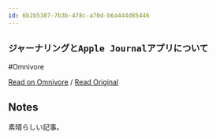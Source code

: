 ```yaml
---
id: 6b2b5387-7b3b-478c-a70d-b6a444d85446
---
```


## `ジャーナリングとApple Journalアプリについて`
#Omnivore

[Read on Omnivore](https://omnivore.app/me/apple-journal-190fcec7c9a) / [Read Original](https://www.chamline.net/apple-journal-app/)

## Notes

素晴らしい記事。

